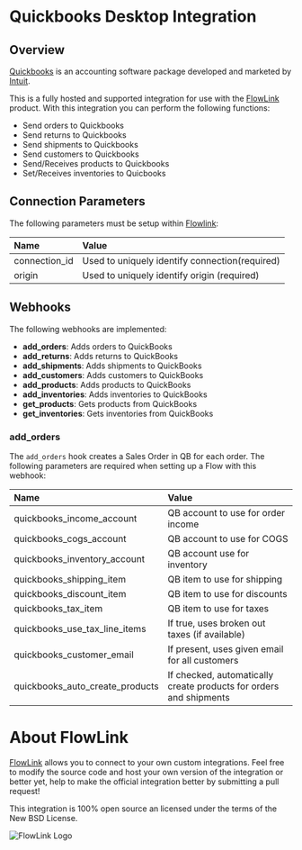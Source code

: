 # Quickbooks Desktop Integration

## Overview

[Quickbooks](http://quickbooks.intuit.com) is an accounting software package developed and marketed by [Intuit](http://www.intuit.com).

This is a fully hosted and supported integration for use with the [FlowLink](http://flowlink.io/)
product. With this integration you can perform the following functions:

* Send orders to Quickbooks
* Send returns to Quickbooks
* Send shipments to Quickbooks
* Send customers to Quickbooks
* Send/Receives products to Quickbooks
* Set/Receives inventories to Quicbooks

## Connection Parameters

The following parameters must be setup within [Flowlink](http://flowlink.io):

| Name | Value |
| :----| :-----|
| connection_id    | Used to uniquely identify connection(required) |
| origin           | Used to uniquely identify origin (required)    |

## Webhooks

The following webhooks are implemented:

* **add_orders**: Adds orders to QuickBooks
* **add_returns**: Adds returns to QuickBooks
* **add_shipments**: Adds shipments to QuickBooks
* **add_customers**: Adds customers to QuickBooks
* **add_products**: Adds products to QuickBooks
* **add_inventories**: Adds inventories to QuickBooks
* **get_products**: Gets products from QuickBooks
* **get_inventories**: Gets inventories from QuickBooks

### add_orders

The `add_orders` hook creates a Sales Order in QB for each order.
The following parameters are required when setting up a Flow with this webhook:

| Name | Value |
| :----| :-----|
| quickbooks_income_account       | QB account to use for order income  |
| quickbooks_cogs_account         | QB account to use for COGS |
| quickbooks_inventory_account    | QB account use for inventory |
| quickbooks_shipping_item        | QB item to use for shipping |
| quickbooks_discount_item        | QB item to use for discounts |
| quickbooks_tax_item             | QB item to use for taxes |
| quickbooks_use_tax_line_items   | If true, uses broken out taxes (if available) |
| quickbooks_customer_email       | If present, uses given email for all customers |
| quickbooks_auto_create_products | If checked, automatically create products for orders and shipments |

# About FlowLink

[FlowLink](http://flowlink.io/) allows you to connect to your own custom integrations.
Feel free to modify the source code and host your own version of the integration
or better yet, help to make the official integration better by submitting a pull request!

This integration is 100% open source an licensed under the terms of the New BSD License.

![FlowLink Logo](http://flowlink.io/wp-content/uploads/logo-1.png)
